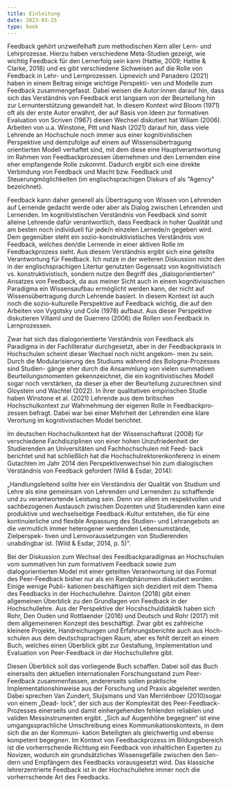 ```yaml
---
title: Einleitung
date: 2023-03-25
type: book
---
```

Feedback gehört unzweifelhaft zum methodischen Kern aller Lern- und Lehrprozesse. Hierzu haben verschiedene Meta-Studien gezeigt, wie wichtig Feedback für den Lernerfolg sein kann (Hattie, 2009; Hattie & Clarke, 2018) und es gibt verschiedene Sichweisen auf die Rolle von Feedback in Lehr- und Lernprozessen. Lipnevich und Panadero (2021) haben in einem Beitrag einige wichtige Perspekti- ven und Modelle zum Feedback zusammengefasst. Dabei weisen die Autor:innen darauf hin, dass sich das Verständnis von Feedback erst langsam von der Beurteilung hin zur Lernunterstützung gewandelt hat. In diesem Kontext wird Bloom (1971) oft als der erste Autor erwähnt, der auf Basis von Ideen zur formativen Evaluation von Scriven (1967) diesen Wechsel diskutiert hat Wiliam (2006). Arbeiten von u.a. Winstone, Pitt und Nash (2021) darauf hin, dass viele Lehrende an Hochschule noch immer aus einer kognitivistischen Perspektive und demzufolge auf einem auf Wissensübertragung orientierten Modell verhaftet sind, mit dem diese eine Hauptverantwortung im Rahmen von Feedbackprozessen übernehmen und den Lernenden eine eher empfangende Rolle zukommt. Dadurch ergibt sich eine direkte Verbindung von Feedback und Macht bzw. Feedback und Steuerungmöglichkeiten (im englischsprachigen Diskurs of als "Agency" bezeichnet).

Feedback kann daher generell als Übertragung von Wissen von Lehrenden auf Lernende gedacht werde oder aber als Dialog zwischen Lehrenden und Lernenden. Im kognitivistischen Verständnis von Feedback sind somit alleine Lehrende dafür verantwortlich, dass Feedback in hoher Qualität und am besten noch individuell für jede/n einzelen Lernede/n gegeben wird. Dem gegenüber steht ein sozio-konstruktivistisches Verständnis von Feedback, welches den/die Lernende in einer aktiven Rolle im Feedbackprozess sieht. Aus diesem Verständnis ergibt sich eine geteilte Verantwortung für Feedback. Ich nutze in der weiteren Diskussion nicht den in der englischsprachigen Litertur genutzten Gegensatz von kognitivistisch vs. konstruktivistisch, sondern nutze den Begriff des „dialogorientierten“ Ansatzes von Feedback, da aus meiner Sicht auch in einem kognitivisischen Paradigma ein Wissensaufbau ermöglicht werden kann, der nicht auf Wissensübertragung durch Lehrende basiert. In diesem Kontext ist auch noch die sozio-kulturelle Perspektive auf Feedback wichtig, die auf den Arbeiten von Vygotsky und Cole (1978) aufbaut. Aus dieser Perspektive diskutieren Villamil und de Guerrero (2006) die Rollen von Feedback in Lernprozessen.

Zwar hat sich das dialogorientierte Verständnis von Feedback als Paradigma in der Fachliteratur durchgesetzt, aber in der Feedbackpraxis in Hochschulen scheint dieser Wechsel noch nicht angekom- men zu sein. Durch die Modularisierung des Studiums während des Bologna-Prozesses sind Studien- gänge eher durch die Ansammlung von vielen summativen Beurteilungsmomenten gekennzeichnet, die ein kognitivistisches Modell sogar noch verstärken, da dieser ja eher der Beurteilung zuzurechnen sind Gloystein und Wachtel (2022). In ihrer qualitativen empirischen Studie haben Winstone et al. (2021) Lehrende aus dem britischen Hochschulkontext zur Wahrnehmung der eigenen Rolle in Feedbackpro- zessen befragt. Dabei war bei einer Mehrheit der Lehrenden eine klare Verortung im kognitivistischen Model berichtet.

Im deutschen Hochschulkontext hat der Wissenschaftsrat (2008) für verschiedene Fachdisziplinen von einer hohen Unzufriedenheit der Studierenden an Universitäten und Fachhochschulen mit Feed- back berichtet und hat schließlich hat die Hochschulrektorenkonferenz in einem Gutachten im Jahr 2014 den Perspektivenwechsel hin zum dialogischen Verständnis von Feedback gefordert (Wild & Esdar, 2014):

„Handlungsleitend sollte hier ein Verständnis der Qualität von Studium und Lehre als eine gemeinsam von Lehrenden und Lernenden zu schaffende und zu verantwortende Leistung sein. Denn vor allem im respektvollen und sachbezogenen Austausch zwischen Dozenten und Studierenden kann eine produktive und wechselseitige Feedback-Kultur entstehen, die für eine kontinuierliche und flexible Anpassung des Studien- und Lehrangebots an die vermutlich immer heterogener werdenden Lebensumstände, Zielperspek- tiven und Lernvoraussetzungen von Studierenden unabdingbar ist. (Wild & Esdar, 2014, p. 5)“.

Bei der Diskussion zum Wechsel des Feedbackparadigmas an Hochschulen vom summativen hin zum formativem Feedback sowie zum dialogorientierten Model mit einer geteilten Verantwortung ist das Format des Peer-Feedback bisher nur als ein Randphänomen diskutiert worden. Einige wenige Publi- kationen beschäftigen sich dezidiert mit dem Thema des Feedbacks in der Hochschullehre. Dainton (2018) gibt einen allgemeinen Überblick zu den Grundlagen von Feedback in der Hochschullehre. Aus der Perspektive der Hocshschuldidaktik haben sich Rohr, Den Ouden und Rottlaender (2016) und Deutsch und Rohr (2017) mit dem allgemeineren Konzept des beschäftigt.
Zwar gibt es zahlreiche kleinere Projekte, Handreichungen und Erfahrungsberichte auch aus Hoch- schulen aus dem deutschsprachigen Raum, aber es fehlt derzeit an einem Buch, welches einen Überblick gibt zur Gestaltung, Implementation und Evaluation von Peer-Feedback in der Hochschullehre gibt. 

Diesen Überblick soll das vorliegende Buch schaffen. Dabei soll das Buch einerseits den aktuellen internationalen Forschungsstand zum Peer-Feedback zusammenfassen, andererseits sollen praktische Implementationshinweise aus der Forschung und Praxis abgeleitet werden.
Dabei sprechen Van Zundert, Sluijsmans und Van Merriënboer (2010)sogar von einem „Dead- lock“, der sich aus der Komplexität des Peer-Feedback-Prozesses einerseits und damit einhergehenden fehlenden reliablen und validen Messinstrumenten ergibt. „Sich auf Augenhöhe begegnen“ ist eine umgangssprachliche Umschreibung eines Kommunikationskontexts, in dem sich die an der Kommuni- kation Beteiligten als gleichwertig und ebenso kompetent begegnen.
Im Kontext von Feedbackprozess im Bildungsbereich ist die vorherrschende Richtung ein Feedback von inhaltlichen Experten zu Novizen, wodurch ein grundsätzliches Wissensgefälle zwischen den Sen- dern und Empfängern des Feedbacks vorausgesetzt wird. Das klassiche lehrerzentrierte Feedback ist in der Hochschullehre immer noch die vorherrschende Art des Feedbacks.